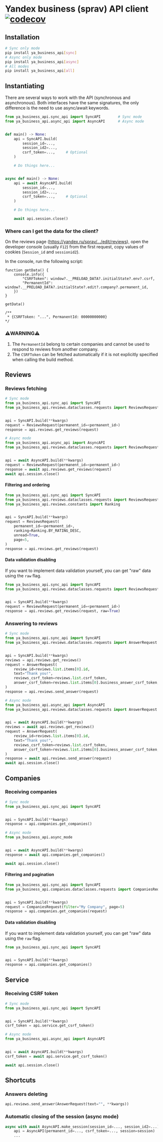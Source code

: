 # Yandex business (sprav) API client [![codecov](https://codecov.io/gh/Kirill-Lekhov/ya-business-api/graph/badge.svg?token=9Q77PG68W1)](https://codecov.io/gh/Kirill-Lekhov/ya-business-api)

## Installation
```sh
# Sync only mode
pip install ya_business_api[sync]
# Async only mode
pip install ya_business_api[async]
# All modes
pip install ya_business_api[all]
```

## Instantiating
There are several ways to work with the API (synchronous and asynchronous).
Both interfaces have the same signatures, the only difference is the need to use async/await keywords.

```python
from ya_business_api.sync_api import SyncAPI		# Sync mode
from ya_business_api.async_api import AsyncAPI		# Async mode


def main() -> None:
	api = SyncAPI.build(
		session_id=...,
		session_id2=...,
		csrf_token=...,		# Optional
	)

	# Do things here...


async def main() -> None:
	api = await AsyncAPI.build(
		session_id=...,
		session_id2=...,
		csrf_token=...,		# Optional
	)

	# Do things here...

	await api.session.close()
```

### Where can I get the data for the client?
On the reviews page (https://yandex.ru/sprav/.../edit/reviews), open the developer console (usually `F12`) from the first request, copy values of cookies (`Session_id` and `sessionid2`).

In the console, run the following script:
```JS
function getData() {
	console.info({
		"CSRFToken": window?.__PRELOAD_DATA?.initialState?.env?.csrf,
		"PermanentId": window?.__PRELOAD_DATA?.initialState?.edit?.company?.permanent_id,
	})
}

getData()

/**
 * {CSRFToken: "...", PermanentId: 00000000000}
*/
```

### ⚠️WARNING⚠️
1. The `PermanentId` belong to certain companies and cannot be used to respond to reviews from another company.
2. The `CSRFToken` can be fetched automatically if it is not explicitly specified when calling the build method.

## Reviews
### Reviews fetching
```python
# Sync mode
from ya_business_api.sync_api import SyncAPI
from ya_business_api.reviews.dataclasses.requests import ReviewsRequest


api = SyncAPI.build(**kwargs)
request = ReviewsRequest(permanent_id=<permanent_id>)
response = api.reviews.get_reviews(request)

# Async mode
from ya_business_api.async_api import AsyncAPI
from ya_business_api.reviews.dataclasses.requests import ReviewsRequest


api = await AsyncAPI.build(**kwargs)
request = ReviewsRequest(permanent_id=<permanent_id>)
response = await api.reviews.get_reviews(request)
await api.session.close()
```

#### Filtering and ordering
```python
from ya_business_api.sync_api import SyncAPI
from ya_business_api.reviews.dataclasses.requests import ReviewsRequest
from ya_business_api.reviews.constants import Ranking


api = SyncAPI.build(**kwargs)
request = ReviewsRequest(
	permanent_id=<permanent_id>,
	ranking=Ranking.BY_RATING_DESC,
	unread=True,
	page=5,
)
response = api.reviews.get_reviews(request)
```

#### Data validation disabling
If you want to implement data validation yourself, you can get "raw" data using the `raw` flag.
```python
from ya_business_api.sync_api import SyncAPI
from ya_business_api.reviews.dataclasses.requests import ReviewsRequest


api = SyncAPI.build(**kwargs)
request = ReviewsRequest(permanent_id=<permanent_id>)
response = api.reviews.get_reviews(request, raw=True)
```

### Answering to reviews
```python
# Sync mode
from ya_business_api.sync_api import SyncAPI
from ya_business_api.reviews.dataclasses.requests import AnswerRequest


api = SyncAPI.build(**kwargs)
reviews = api.reviews.get_reviews()
request = AnswerRequest(
	review_id=reviews.list.items[0].id,
	text="Thank you!",
	reviews_csrf_token=reviews.list.csrf_token,
	answer_csrf_token=reviews.list.items[0].business_answer_csrf_token,
)
response = api.reviews.send_answer(request)

# Async mode
from ya_business_api.async_api import AsyncAPI
from ya_business_api.reviews.dataclasses.requests import AnswerRequest


api = await AsyncAPI.build(**kwargs)
reviews = await api.reviews.get_reviews()
request = AnswerRequest(
	review_id=reviews.list.items[0].id,
	text="Thank you!",
	reviews_csrf_token=reviews.list.csrf_token,
	answer_csrf_token=reviews.list.items[0].business_answer_csrf_token,
)
response = await api.reviews.send_answer(request)
await api.session.close()
```

## Companies
### Receiving companies
```python
# Sync mode
from ya_business_api.sync_api import SyncAPI


api = SyncAPI.build(**kwargs)
response = api.companies.get_companies()

# Async mode
from ya_business_api.async_mode


api = await AsyncAPI.build(**kwargs)
response = await api.companies.get_companies()

await api.session.close()
```

#### Filtering and pagination
```python
from ya_business_api.sync_api import SyncAPI
from ya_business_api.companies.dataclasses.requests import CompaniesRequest


api = SyncAPI.build(**kwargs)
request = CompaniesRequest(filter="My Company", page=5)
response = api.companies.get_companies(request)
```

#### Data validation disabling
If you want to implement data validation yourself, you can get "raw" data using the `raw` flag.
```python
from ya_business_api.sync_api import SyncAPI


api = SyncAPI.build(**kwargs)
response = api.companies.get_companies()
```

## Service
### Receiving CSRF token
```python
# Sync mode
from ya_business_api.sync_api import SyncAPI


api = SyncAPI.build(**kwargs)
csrf_token = api.service.get_csrf_token()

# Async mode
from ya_business_api.async_api import AsyncAPI


api = await AsyncAPI.build(**kwargs)
csrf_token = await api.service.get_csrf_token()

await api.session.close()
```

## Shortcuts
### Answers deleting
```python
api.reviews.send_answer(AnswerRequest(text="", **kwargs))
```

### Automatic closing of the session (async mode)
```python
async with await AsyncAPI.make_session(session_id=..., session_id2=...) as session:
	api = AsyncAPI(permanent_id=..., csrf_token=..., session=session)
	...
```

